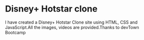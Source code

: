 # Disney+ Hotstar clone
I have created a Disney+ Hotstar Clone site using HTML, CSS and JavaScript.All the images, videos are provided.Thanks to devTown Bootcamp

